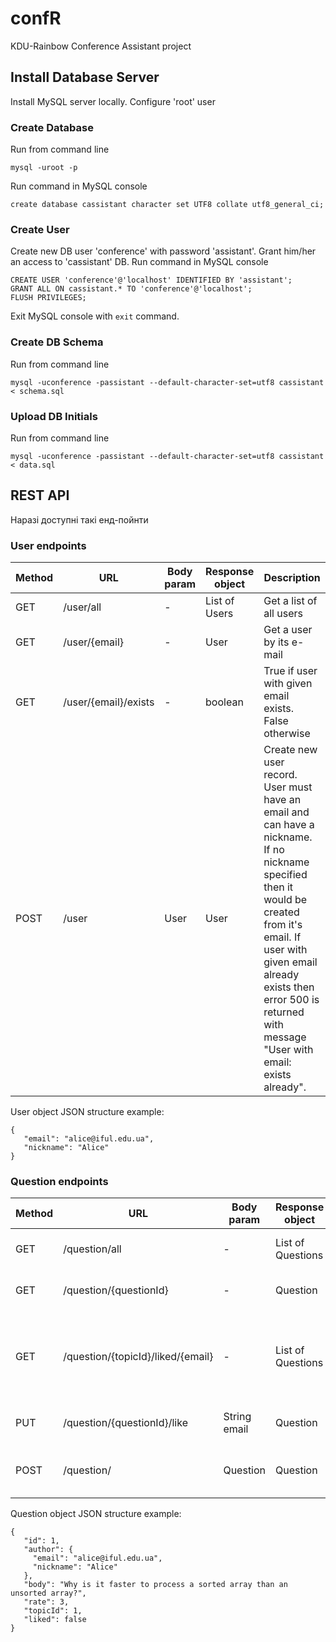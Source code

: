 # confR
KDU-Rainbow Conference Assistant project

## Install Database Server
Install MySQL server locally. Configure 'root' user

### Create Database
Run from command line
```
mysql -uroot -p
```
Run command in MySQL console
```
create database cassistant character set UTF8 collate utf8_general_ci;
```

### Create User
Create new DB user 'conference' with password 'assistant'.
Grant him/her an access to 'cassistant' DB.
Run command in MySQL console
``` 
CREATE USER 'conference'@'localhost' IDENTIFIED BY 'assistant';
GRANT ALL ON cassistant.* TO 'conference'@'localhost';
FLUSH PRIVILEGES;
```
Exit MySQL console with `exit` command.

### Create DB Schema
Run from command line 
```
mysql -uconference -passistant --default-character-set=utf8 cassistant < schema.sql
```

### Upload DB Initials
Run from command line
```
mysql -uconference -passistant --default-character-set=utf8 cassistant < data.sql
```

## REST API
Наразі доступні такі енд-пойнти

### User endpoints
| Method | URL | Body param | Response object | Description |
|--------|-----|------------|-----------------|-------------|
| GET | /user/all | - | List of Users | Get a list of all users |
| GET | /user/{email} | - | User | Get a user by its e-mail |
| GET | /user/{email}/exists | - | boolean | True if user with given email exists. False otherwise |
| POST| /user | User | User | Create new user record. User must have an email and can have a nickname. If no nickname specified then it would be created from it's email. If user with given email already exists then error 500 is returned with message "User with email: <email> exists already". |

User object JSON structure example:
```
{
   "email": "alice@iful.edu.ua",
   "nickname": "Alice"
}
```
### Question endpoints
| Method | URL | Body param | Response object | Description |
|--------|-----|------------|-----------------|-------------|
| GET | /question/all | - | List of Questions | Get a list of all questions |
| GET | /question/{questionId} | - | Question | Get a question by its ID |
| GET | /question/{topicId}/liked/{email} | - | List of Questions| Get a list of all questions by the topic ID with 'liked' mark. |
| PUT | /question/{questionId}/like | String email | Question | Thumbs up for question |
| POST | /question/ | Question | Question | Create new question and link it to a topic |

Question object JSON structure example:
```
{
   "id": 1,
   "author": {
     "email": "alice@iful.edu.ua",
     "nickname": "Alice"
   },
   "body": "Why is it faster to process a sorted array than an unsorted array?",
   "rate": 3,
   "topicId": 1,
   "liked": false
}
```
 